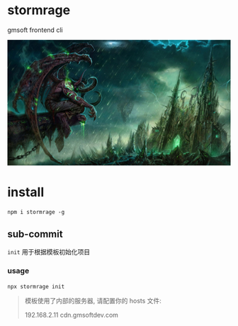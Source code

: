 # stormrage

gmsoft frontend cli

![Illidan Stormrage](img/Illidan%20Stormrage.jpg)

# install

`npm i stormrage -g`

## sub-commit

`init` 用于根据模板初始化项目

### usage

`npx stormrage init`

> 模板使用了内部的服务器, 请配置你的 hosts 文件:
>
> 192.168.2.11 cdn.gmsoftdev.com
